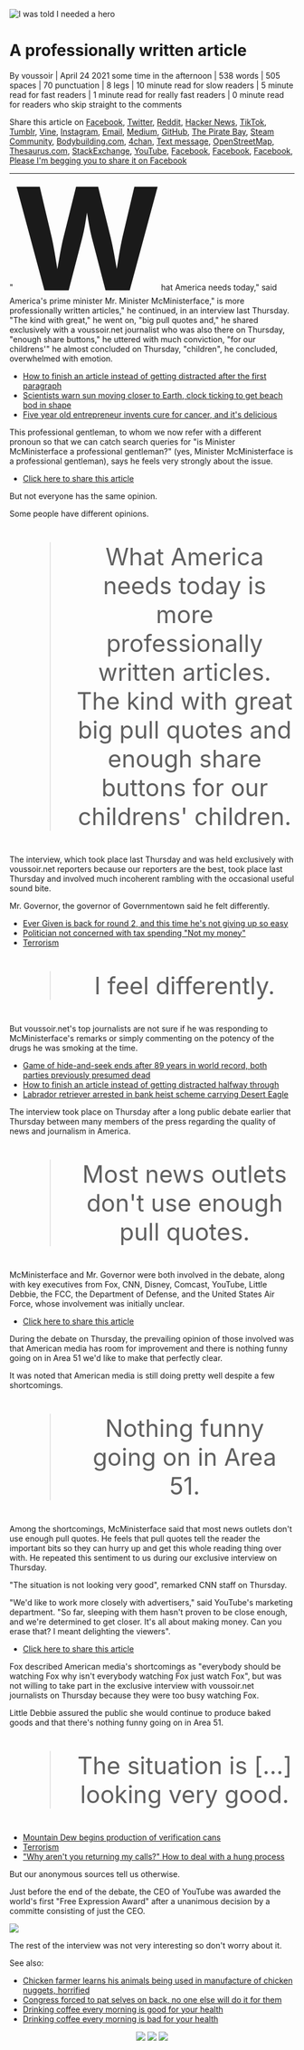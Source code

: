 <style>
.dropcap
{
    font-size: 18em;
    font-weight: bold;
    line-height: 0.8em
}
.fakelink
{
    color: var(--color_link);
    text-decoration: underline;
}
.pullquote
{
    position: relative;
    text-align: center;
    font-size: 3em;
}
.pullquote:before, .pullquote:after
{
    content: "";
    position: absolute;
    opacity: 0.15;
    font-size: 4em;
    line-height: 0.75;
    width: 64px;
    aspect-ratio: 64/50;
    background-size: contain;
    background-repeat: no-repeat;
}
.pullquote:before
{
    background-image: url("quote_open.png");
    top: 4px;
    left: 16px;
}
.pullquote:after
{
    background-image: url("quote_close.png");
    bottom: 4px;
    right: 16px;
}
</style>

![](hero.jpg "I was told I needed a hero")

A professionally written article
================================

By voussoir | April 24 2021 some time in the afternoon | 538 words | 505 spaces | 70 punctuation | 8 legs | 10 minute read for slow readers | 5 minute read for fast readers | 1 minute read for really fast readers | 0 minute read for readers who skip straight to the comments

Share this article on <a class="fakelink">Facebook</a>, <a class="fakelink">Twitter</a>, <a class="fakelink">Reddit</a>, <a class="fakelink">Hacker News</a>, <a class="fakelink">TikTok</a>, <a class="fakelink">Tumblr</a>, <a class="fakelink">Vine</a>, <a class="fakelink">Instagram</a>, <a class="fakelink">Email</a>, <a class="fakelink">Medium</a>, <a class="fakelink">GitHub</a>, <a class="fakelink">The Pirate Bay</a>, <a class="fakelink">Steam Community</a>, <a class="fakelink">Bodybuilding.com</a>, <a class="fakelink">4chan</a>, <a class="fakelink">Text message</a>, <a class="fakelink">OpenStreetMap</a>, <a class="fakelink">Thesaurus.com</a>, <a class="fakelink">StackExchange</a>, <a class="fakelink">YouTube</a>, <a class="fakelink">Facebook</a>, <a class="fakelink">Facebook</a>, <a class="fakelink">Facebook</a>, <a class="fakelink">Please I'm begging you to share it on Facebook</a>

---

"<span class="dropcap">W</span>hat America needs today," said America's prime minister Mr. Minister McMinisterface," is more professionally written articles," he continued, in an interview last Thursday. "The kind with great," he went on, "big pull quotes and," he shared exclusively with a voussoir.net journalist who was also there on Thursday, "enough share buttons," he uttered with much conviction, "for our childrens'" he almost concluded on Thursday, "children", he concluded, overwhelmed with emotion.

- <a class="fakelink">How to finish an article instead of getting distracted after the first paragraph</a>
- <a class="fakelink">Scientists warn sun moving closer to Earth, clock ticking to get beach bod in shape</a>
- <a class="fakelink">Five year old entrepreneur invents cure for cancer, and it's delicious</a>

This professional gentleman, to whom we now refer with a different pronoun so that we can catch search queries for "is Minister McMinisterface a professional gentleman?" (yes, Minister McMinisterface is a professional gentleman), says he feels very strongly about the issue.

- <a class="fakelink">Click here to share this article</a>

But not everyone has the same opinion.

Some people have different opinions.

<blockquote class="pullquote">What America needs today is more professionally written articles. The kind with great big pull quotes and enough share buttons for our childrens' children.</blockquote>

The interview, which took place last Thursday and was held exclusively with voussoir.net reporters because our reporters are the best, took place last Thursday and involved much incoherent rambling with the occasional useful sound bite.

Mr. Governor, the governor of Governmentown said he felt differently.

- <a class="fakelink">Ever Given is back for round 2, and this time he's not giving up so easy</a>
- <a class="fakelink">Politician not concerned with tax spending "Not my money"</a>
- <a class="fakelink">Terrorism</a>

<blockquote class="pullquote">I feel differently.</blockquote>

But voussoir.net's top journalists are not sure if he was responding to McMinisterface's remarks or simply commenting on the potency of the drugs he was smoking at the time.

- <a class="fakelink">Game of hide-and-seek ends after 89 years in world record, both parties previously presumed dead</a>
- <a class="fakelink">How to finish an article instead of getting distracted halfway through</a>
- <a class="fakelink">Labrador retriever arrested in bank heist scheme carrying Desert Eagle</a>

The interview took place on Thursday after a long public debate earlier that Thursday between many members of the press regarding the quality of news and journalism in America.

<blockquote class="pullquote">Most news outlets don't use enough pull quotes.</blockquote>

McMinisterface and Mr. Governor were both involved in the debate, along with key executives from Fox, CNN, Disney, Comcast, YouTube, Little Debbie, the FCC, the Department of Defense, and the United States Air Force, whose involvement was initially unclear.

- <a class="fakelink">Click here to share this article</a>

During the debate on Thursday, the prevailing opinion of those involved was that American media has room for improvement and there is nothing funny going on in Area 51 we'd like to make that perfectly clear.

It was noted that American media is still doing pretty well despite a few shortcomings.

<blockquote class="pullquote">Nothing funny going on in Area 51.</blockquote>

Among the shortcomings, McMinisterface said that most news outlets don't use enough pull quotes. He feels that pull quotes tell the reader the important bits so they can hurry up and get this whole reading thing over with. He repeated this sentiment to us during our exclusive interview on Thursday.

"The situation is not looking very good", remarked CNN staff on Thursday.

"We'd like to work more closely with advertisers," said YouTube's marketing department. "So far, sleeping with them hasn't proven to be close enough, and we're determined to get closer. It's all about making money. Can you erase that? I meant delighting the viewers".

- <a class="fakelink">Click here to share this article</a>

Fox described American media's shortcomings as "everybody should be watching Fox why isn't everybody watching Fox just watch Fox", but was not willing to take part in the exclusive interview with voussoir.net journalists on Thursday because they were too busy watching Fox.

Little Debbie assured the public she would continue to produce baked goods and that there's nothing funny going on in Area 51.

<blockquote class="pullquote">The situation is [...] looking very good.</blockquote>

- <a class="fakelink">Mountain Dew begins production of verification cans</a>
- <a class="fakelink">Terrorism</a>
- <a class="fakelink">"Why aren't you returning my calls?" How to deal with a hung process</a>

But our anonymous sources tell us otherwise.

Just before the end of the debate, the CEO of YouTube was awarded the world's first "Free Expression Award" after a unanimous decision by a committe consisting of just the CEO.

[![](photo_small.jpg)](photo_large.jpg "Click to see full-size image")

The rest of the interview was not very interesting so don't worry about it.

See also:

- <a class="fakelink">Chicken farmer learns his animals being used in manufacture of chicken nuggets, horrified</a>
- <a class="fakelink">Congress forced to pat selves on back, no one else will do it for them</a>
- <a class="fakelink">Drinking coffee every morning is good for your health</a>
- <a class="fakelink">Drinking coffee every morning is bad for your health</a>

<center><img src="guilt.png"/> <img src="guilt.png"/> <img src="guilt.png"/></center>
